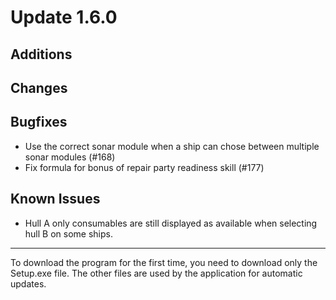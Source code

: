 # Update 1.6.0

## Additions


## Changes


## Bugfixes
- Use the correct sonar module when a ship can chose between multiple sonar modules (#168)
- Fix formula for bonus of repair party readiness skill (#177)

## Known Issues
- Hull A only consumables are still displayed as available when selecting hull B on some ships.
___
To download the program for the first time, you need to download only the Setup.exe file. The other files are used by
the application for automatic updates.

